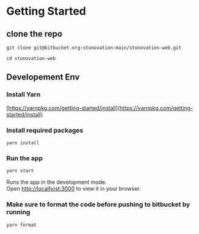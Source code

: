 # Getting Started

## clone the repo

`git clone git@bitbucket.org:stonovation-main/stonovation-web.git`

`cd stonovation-web`

## Developement Env

### Install Yarn
[https://yarnpkg.com/getting-started/install](https://yarnpkg.com/getting-started/install)

### Install required packages
`yarn install`

### Run the app
`yarn start`

Runs the app in the development mode.\
Open [http://localhost:3000](http://localhost:3000) to view it in your browser.

### Make sure to format the code before pushing to bitbucket by running
`yarn format`